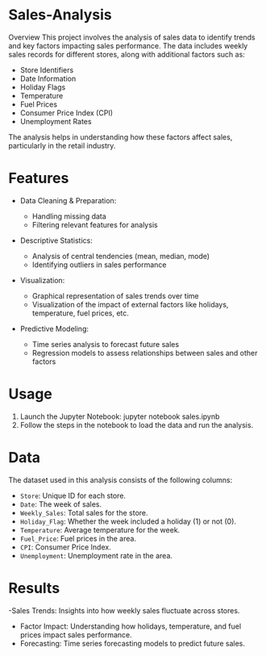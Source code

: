 # Sales-Analysis
Overview
This project involves the analysis of sales data to identify trends and key factors impacting sales performance. The data includes weekly sales records for different stores, along with additional factors such as:
- Store Identifiers
- Date Information
- Holiday Flags
- Temperature
- Fuel Prices
- Consumer Price Index (CPI)
- Unemployment Rates
  
The analysis helps in understanding how these factors affect sales, particularly in the retail industry.

# Features
- Data Cleaning & Preparation:
  - Handling missing data
  - Filtering relevant features for analysis

- Descriptive Statistics:
  - Analysis of central tendencies (mean, median, mode)
  - Identifying outliers in sales performance
  
- Visualization:
  - Graphical representation of sales trends over time
  - Visualization of the impact of external factors like holidays, temperature, fuel prices, etc.


- Predictive Modeling: 
  - Time series analysis to forecast future sales
  - Regression models to assess relationships between sales and other factors

# Usage
1. Launch the Jupyter Notebook:
   jupyter notebook sales.ipynb
2. Follow the steps in the notebook to load the data and run the analysis.
# Data
The dataset used in this analysis consists of the following columns:
- `Store`: Unique ID for each store.
- `Date`: The week of sales.
- `Weekly_Sales`: Total sales for the store.
- `Holiday_Flag`: Whether the week included a holiday (1) or not (0).
- `Temperature`: Average temperature for the week.
- `Fuel_Price`: Fuel prices in the area.
- `CPI`: Consumer Price Index.
- `Unemployment`: Unemployment rate in the area.
# Results
-Sales Trends: Insights into how weekly sales fluctuate across stores.
- Factor Impact: Understanding how holidays, temperature, and fuel prices impact sales performance.
- Forecasting: Time series forecasting models to predict future sales.

